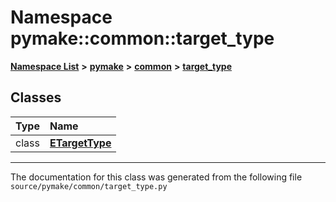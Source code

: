 
# Namespace pymake::common::target\_type



[**Namespace List**](namespaces.md) **>** [**pymake**](namespacepymake.md) **>** [**common**](namespacepymake_1_1common.md) **>** [**target\_type**](namespacepymake_1_1common_1_1target__type.md)















## Classes

| Type | Name |
| ---: | :--- |
| class | [**ETargetType**](classpymake_1_1common_1_1target__type_1_1ETargetType.md) <br> |














------------------------------
The documentation for this class was generated from the following file `source/pymake/common/target_type.py`